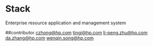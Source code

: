 Stack
=====

Enterprise resource application and management system


##contributor
	czhong@hp.com
	tingj@hp.com
	li-peng.zhu@hp.com
	da.zhang@hp.com
	wenqin.song@hp.com